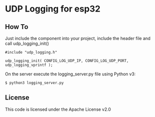 UDP Logging for esp32
=====================

How To
------

Just include the component into your project, include the header file and call udp_logging_init()

    #include "udp_logging.h"
    
    udp_logging_init( CONFIG_LOG_UDP_IP, CONFIG_LOG_UDP_PORT, udp_logging_vprintf );

On the server execute the logging_server.py file using Python v3:

    $ python3 logging_server.py



License
-------

This code is licensed under the Apache License v2.0
